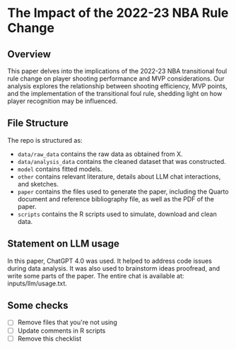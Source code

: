 # The Impact of the 2022-23 NBA Rule Change

## Overview

This paper delves into the implications of the 2022-23 NBA transitional foul rule change on player shooting performance and MVP considerations. Our analysis explores the relationship between shooting efficiency, MVP points, and the implementation of the transitional foul rule, shedding light on how player recognition may be influenced.

## File Structure

The repo is structured as:

-   `data/raw_data` contains the raw data as obtained from X.
-   `data/analysis_data` contains the cleaned dataset that was constructed.
-   `model` contains fitted models. 
-   `other` contains relevant literature, details about LLM chat interactions, and sketches.
-   `paper` contains the files used to generate the paper, including the Quarto document and reference bibliography file, as well as the PDF of the paper. 
-   `scripts` contains the R scripts used to simulate, download and clean data.


## Statement on LLM usage

In this paper, ChatGPT 4.0 was used. It helped to address code issues during data analysis. It was also used to brainstorm ideas proofread, and write some parts of the paper. The entire chat is available at: inputs/llm/usage.txt.


## Some checks

- [ ] Remove files that you're not using
- [ ] Update comments in R scripts
- [ ] Remove this checklist